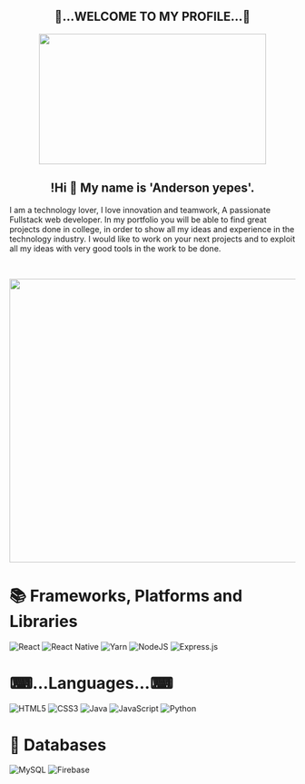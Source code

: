  
  <h2 align=center> 👨...WELCOME TO MY PROFILE...👨</h2>
  <p align=center>
   <img src="https://media.giphy.com/media/sk6yL9EGVeAcE/giphy.gif" width="400" height="230"/>
  </p>
  <h2 align=center> !Hi 👋 My name is 'Anderson yepes'.</h2>
  
  <p aling="center">I am a technology lover, I love innovation and teamwork, A passionate Fullstack web developer.
  In my portfolio you will be able to find great projects done in college, in order to show all my ideas and experience in the technology industry. I would like         to work on your next projects and to exploit all my ideas with very good tools in the work to be done. </p>
<br>

<p align=center>
  <img src="https://user-images.githubusercontent.com/89555929/221028355-df668db5-7b77-498c-bf6f-54dbbf5fd76e.jpg" width="850" height="500" />
</p>

# 📚 Frameworks, Platforms and Libraries

![React](https://img.shields.io/badge/react-%2320232a.svg?style=for-the-badge&logo=react&logoColor=%2361DAFB)
![React Native](https://img.shields.io/badge/react_native-%2320232a.svg?style=for-the-badge&logo=react&logoColor=%2361DAFB)
![Yarn](https://img.shields.io/badge/yarn-%232C8EBB.svg?style=for-the-badge&logo=yarn&logoColor=white)
![NodeJS](https://img.shields.io/badge/node.js-6DA55F?style=for-the-badge&logo=node.js&logoColor=white)
![Express.js](https://img.shields.io/badge/express.js-%23404d59.svg?style=for-the-badge&logo=express&logoColor=%2361DAFB)

 <h1 aling="center">⌨...Languages...⌨</h1>
 
  ![HTML5](https://img.shields.io/badge/html5-%23E34F26.svg?style=for-the-badge&logo=html5&logoColor=white)
  ![CSS3](https://img.shields.io/badge/css3-%231572B6.svg?style=for-the-badge&logo=css3&logoColor=white)
  ![Java](https://img.shields.io/badge/java-%23ED8B00.svg?style=for-the-badge&logo=java&logoColor=white)
  ![JavaScript](https://img.shields.io/badge/javascript-%23323330.svg?style=for-the-badge&logo=javascript&logoColor=%23F7DF1E)
  ![Python](https://img.shields.io/badge/python-3670A0?style=for-the-badge&logo=python&logoColor=ffdd54)
  
<h1> 💾 Databases </h1>
  
  ![MySQL](https://img.shields.io/badge/mysql-%2300f.svg?style=for-the-badge&logo=mysql&logoColor=white)
  ![Firebase](https://img.shields.io/badge/Firebase-039BE5?style=for-the-badge&logo=Firebase&logoColor=white)


